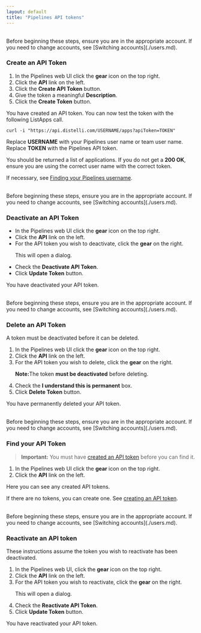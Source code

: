 ```yaml
---
layout: default
title: "Pipelines API tokens"
---
```


<br>
Before beginning these steps, ensure you are in the appropriate account. If you need to change accounts, see [Switching accounts](./users.md).

<h3>Create an API Token</h3>

1. In the Pipelines web UI click the **gear** icon on the top right.
2. Click the **API** link on the left.
3. Click the **Create API Token** button.
4. Give the token a meaningful **Description**.
5. Click the **Create Token** button.

You have created an API token. You can now test the token with the following ListApps call.

~~~
curl -i "https://api.distelli.com/USERNAME/apps?apiToken=TOKEN"
~~~

Replace **USERNAME** with your Pipelines user name or team user name.
Replace **TOKEN** with the Pipelines API token.

You should be returned a list of applications. If you do not get a **200 OK**, ensure you are using the correct user name with the correct token.

If necessary, see [Finding your Pipelines username](./account.html).

<br>
Before beginning these steps, ensure you are in the appropriate account. If you need to change accounts, see [Switching accounts](./users.md).

<h3>Deactivate an API Token</h3>

<ul>
<li>In the Pipelines web UI click the <b>gear</b> icon on the top right.</li>
<li>Click the <b>API</b> link on the left.</li>
<li>For the API token you wish to deactivate, click the <b>gear</b> on the right.</li>

<p>This will open a dialog.</p>

<li>Check the <b>Deactivate API Token</b>.</li>
<li>Click <b>Update Token</b> button.</li>
</ul>

You have deactivated your API token.

<br>
Before beginning these steps, ensure you are in the appropriate account. If you need to change accounts, see [Switching accounts](./users.md).

<h3>Delete an API Token</h3>

A token must be deactivated before it can be deleted.

<ol>
<li>In the Pipelines web UI click the <b>gear</b> icon on the top right.</li>
<li>Click the <b>API</b> link on the left.</li>
<li>For the API token you wish to delete, click the <b>gear</b> on the right.</li>

<p><b>Note:</b>The token <b>must be deactivated</b> before deleting.</p>

<li>Check the <b>I understand this is permanent</b> box.</li>
<li>Click <b>Delete Token</b> button.</li>
</ol>

You have permanently deleted your API token.

<br>
Before beginning these steps, ensure you are in the appropriate account. If you need to change accounts, see [Switching accounts](./users.md).

<h3>Find your API Token</h3>

> **Important:** You must have [created an API token](./api-token.html) before you can find it.

1. In the Pipelines web UI click the **gear** icon on the top right.
2. Click the **API** link on the left.

Here you can see any created API tokens.

If there are no tokens, you can create one. See [creating an API token](./api-token.html).

<br>
Before beginning these steps, ensure you are in the appropriate account. If you need to change accounts, see [Switching accounts](./users.md).

<h3>Reactivate an API token</h3>

These instructions assume the token you wish to reactivate has been deactivated.

<ol>
<li>In the Pipelines web UI, click the <b>gear</b> icon on the top right.</li>
<li>Click the <b>API</b> link on the left.</li>
<li>For the API token you wish to reactivate, click the <b>gear</b> on the right.</li>

<p>This will open a dialog.</p>

<li>Check the <b>Reactivate API Token</b>.</li>
<li>Click <b>Update Token</b> button.</li>
</ol>

You have reactivated your API token.